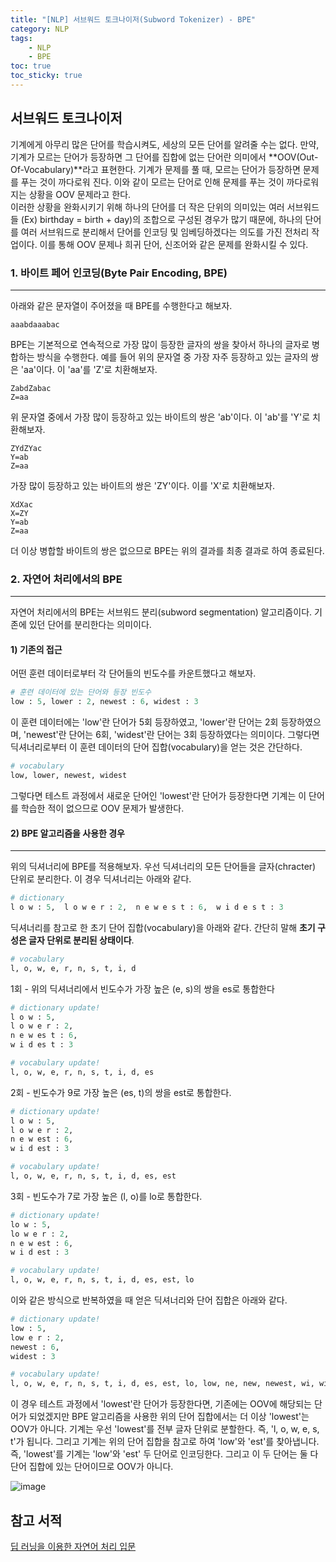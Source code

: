 ```yaml
---
title: "[NLP] 서브워드 토크나이저(Subword Tokenizer) - BPE"
category: NLP
tags:
    - NLP
    - BPE
toc: true
toc_sticky: true
---
```


## 서브워드 토크나이저
기계에게 아무리 많은 단어를 학습시켜도, 세상의 모든 단어를 알려줄 수는 없다. 만약, 기계가 모르는 단어가 등장하면 그 단어를 집합에 없는 단어란 의미에서 **OOV(Out-Of-Vocabulary)**라고 표현한다. 기계가 문제를 풀 때, 모르는 단어가 등장하면 문제를 푸는 것이 까다로워 진다. 이와 같이 모르는 단어로 인해 문제를 푸는 것이 까다로워지는 상황을 OOV 문제라고 한다.   
이러한 상황을 완화시키기 위해 하나의 단어를 더 작은 단위의 의미있는 여러 서브워드들 (Ex) birthday = birth + day)의 조합으로 구성된 경우가 많기 때문에, 하나의 단어를 여러 서브워드로 분리해서 단어를 인코딩 및 임베딩하겠다는 의도를 가진 전처리 작업이다. 이를 통해 OOV 문제나 희귀 단어, 신조어와 같은 문제를 완화시킬 수 있다.    

### 1. 바이트 페어 인코딩(Byte Pair Encoding, BPE)
***
아래와 같은 문자열이 주어졌을 때 BPE를 수행한다고 해보자.
```text
aaabdaaabac
```
BPE는 기본적으로 연속적으로 가장 많이 등장한 글자의 쌍을 찾아서 하나의 글자로 병합하는 방식을 수행한다. 예를 들어 위의 문자열 중 가장 자주 등장하고 있는 글자의 쌍은 'aa'이다. 이 'aa'를 'Z'로 치환해보자.
```text
ZabdZabac
Z=aa
```
위 문자열 중에서 가장 많이 등장하고 있는 바이트의 쌍은 'ab'이다. 이 'ab'를 'Y'로 치환해보자.
```
ZYdZYac
Y=ab
Z=aa
```
가장 많이 등장하고 있는 바이트의 쌍은 'ZY'이다. 이를 'X'로 치환해보자.
```
XdXac
X=ZY
Y=ab
Z=aa
```
더 이상 병합할 바이트의 쌍은 없으므로 BPE는 위의 결과를 최종 결과로 하여 종료된다.   

### 2. 자연어 처리에서의 BPE
***
자연어 처리에서의 BPE는 서브워드 분리(subword segmentation) 알고리즘이다. 기존에 있던 단어를 분리한다는 의미이다.
#### 1) 기존의 접근   
어떤 훈련 데이터로부터 각 단어들의 빈도수를 카운트했다고 해보자.
```python
# 훈련 데이터에 있는 단어와 등장 빈도수
low : 5, lower : 2, newest : 6, widest : 3
```
이 훈련 데이터에는 'low'란 단어가 5회 등장하였고, 'lower'란 단어는 2회 등장하였으며, 'newest'란 단어는 6회, 'widest'란 단어는 3회 등장하였다는 의미이다. 그렇다면 딕셔너리로부터 이 훈련 데이터의 단어 집합(vocabulary)을 얻는 것은 간단하다.
```python
# vocabulary
low, lower, newest, widest
```
그렇다면 테스트 과정에서 새로운 단어인 'lowest'란 단어가 등장한다면 기계는 이 단어를 학습한 적이 없으므로 OOV 문제가 발생한다.   
#### 2) BPE 알고리즘을 사용한 경우
***
위의 딕셔너리에 BPE를 적용해보자. 우선 딕셔너리의 모든 단어들을 글자(chracter) 단위로 분리한다. 이 경우 딕셔너리는 아래와 같다.
```python
# dictionary
l o w : 5,  l o w e r : 2,  n e w e s t : 6,  w i d e s t : 3
```
딕셔너리를 참고로 한 초기 단어 집합(vocabulary)을 아래와 같다. 간단히 말해 **초기 구성은 글자 단위로 분리된 상태이다**.
```python
# vocabulary
l, o, w, e, r, n, s, t, i, d
```
1회 - 위의 딕셔너리에서 빈도수가 가장 높은 (e, s)의 쌍을 es로 통합한다
```python
# dictionary update!
l o w : 5,
l o w e r : 2,
n e w es t : 6,
w i d es t : 3
```
```python
# vocabulary update!
l, o, w, e, r, n, s, t, i, d, es
```
2회 - 빈도수가 9로 가장 높은 (es, t)의 쌍을 est로 통합한다.
```python
# dictionary update!
l o w : 5,
l o w e r : 2,
n e w est : 6,
w i d est : 3
```
```python
# vocabulary update!
l, o, w, e, r, n, s, t, i, d, es, est
```
3회 - 빈도수가 7로 가장 높은 (l, o)를 lo로 통합한다.
```python
# dictionary update!
lo w : 5,
lo w e r : 2,
n e w est : 6,
w i d est : 3
```
```python
# vocabulary update!
l, o, w, e, r, n, s, t, i, d, es, est, lo
```
이와 같은 방식으로 반복하였을 때 얻은 딕셔너리와 단어 집합은 아래와 같다.
```python
# dictionary update!
low : 5,
low e r : 2,
newest : 6,
widest : 3
```
```python
# vocabulary update!
l, o, w, e, r, n, s, t, i, d, es, est, lo, low, ne, new, newest, wi, wid, widest
```
이 경우 테스트 과정에서 'lowest'란 단어가 등장한다면, 기존에는 OOV에 해당되는 단어가 되었겠지만 BPE 알고리즘을 사용한 위의 단어 집합에서는 더 이상 'lowest'는 OOV가 아니다. 기계는 우선 'lowest'를 전부 글자 단위로 분할한다. 즉, 'l, o, w, e, s, t'가 됩니다. 그리고 기계는 위의 단어 집합을 참고로 하여 'low'와 'est'를 찾아냅니다. 즉, 'lowest'를 기계는 'low'와 'est' 두 단어로 인코딩한다. 그리고 이 두 단어는 둘 다 단어 집합에 있는 단어이므로 OOV가 아니다.   

![image](https://github.com/parkm2ngyu00/BigleaderProject/assets/88785472/6272c5c7-f62a-4532-b7b7-3e93e0126074)

## 참고 서적
[딥 러닝을 이용한 자연어 처리 입문](https://wikidocs.net/book/2155)  